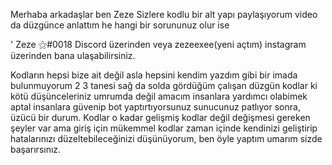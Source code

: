 Merhaba arkadaşlar ben Zeze
Sizlere kodlu bir alt yapı paylaşıyorum video da düzgünce anlattım he hangi bir sorununuz olur ise

' Zeze ⚝#0018 Discord üzerinden veya zezeexee(yeni açtım) instagram üzerinden bana ulaşabilirsiniz.

Kodların hepsi bize ait değil asla hepsini kendim yazdım gibi bir imada bulunmuyorum 2 3 tanesi sağ da solda gördüğüm çalışan düzgün kodlar ki
kötü düşünceleriniz umrumda değil amacım insanlara yardımcı olabimek aptal insanlara güvenip bot yaptırtıyorsunuz sunucunuz patlıyor sonra, üzücü bir durum.
Kodlar o kadar gelişmiş kodlar değil değişmesi gereken şeyler var ama giriş için mükemmel kodlar zaman içinde kendinizi geliştirip hatalarınızı düzeltebileceğinizi
düşünüyorum, ben öyle yaptım umarım sizde başarırsınız.
